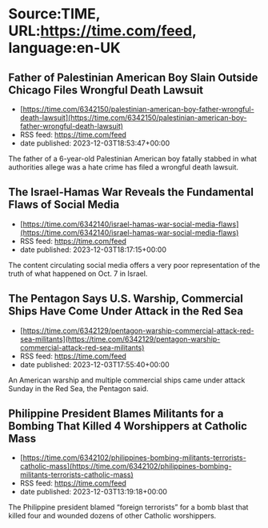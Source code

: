 # Source:TIME, URL:https://time.com/feed, language:en-UK

## Father of Palestinian American Boy Slain Outside Chicago Files Wrongful Death Lawsuit
 - [https://time.com/6342150/palestinian-american-boy-father-wrongful-death-lawsuit](https://time.com/6342150/palestinian-american-boy-father-wrongful-death-lawsuit)
 - RSS feed: https://time.com/feed
 - date published: 2023-12-03T18:53:47+00:00

The father of a 6-year-old Palestinian American boy fatally stabbed in what authorities allege was a hate crime has filed a wrongful death lawsuit.

## The Israel-Hamas War Reveals the Fundamental Flaws of Social Media
 - [https://time.com/6342140/israel-hamas-war-social-media-flaws](https://time.com/6342140/israel-hamas-war-social-media-flaws)
 - RSS feed: https://time.com/feed
 - date published: 2023-12-03T18:17:15+00:00

The content circulating social media offers a very poor representation of the truth of what happened on Oct. 7 in Israel.

## The Pentagon Says U.S. Warship, Commercial Ships Have Come Under Attack in the Red Sea
 - [https://time.com/6342129/pentagon-warship-commercial-attack-red-sea-militants](https://time.com/6342129/pentagon-warship-commercial-attack-red-sea-militants)
 - RSS feed: https://time.com/feed
 - date published: 2023-12-03T17:55:40+00:00

An American warship and multiple commercial ships came under attack Sunday in the Red Sea, the Pentagon said.

## Philippine President Blames Militants for a Bombing That Killed 4 Worshippers at Catholic Mass
 - [https://time.com/6342102/philippines-bombing-militants-terrorists-catholic-mass](https://time.com/6342102/philippines-bombing-militants-terrorists-catholic-mass)
 - RSS feed: https://time.com/feed
 - date published: 2023-12-03T13:19:18+00:00

The Philippine president blamed “foreign terrorists” for a bomb blast that killed four and wounded dozens of other Catholic worshippers.


